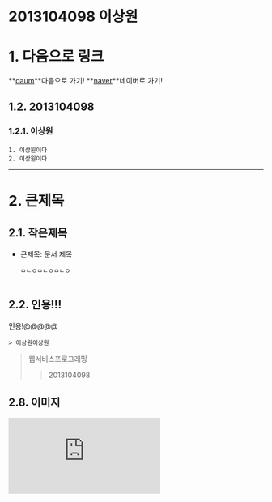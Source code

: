 2013104098 이상원
======================

# 1. 다음으로 링크
**[daum](http://www.daum.net/)**다음으로 가기!
**[naver](http://www.naver.com/)**네이버로 가기!

## 1.2. 2013104098
### 1.2.1. 이상원
	1. 이상원이다
	2. 이상원이다
****
# 2. 큰제목
## 2.1. 작은제목
* 큰제목: 문서 제목
    ```
    ㅁㄴㅇㅁㄴㅇㅁㄴㅇ


## 2.2. 인용!!!
인용!@@@@@
```
> 이상원이상원
```
> 웹서비스프로그래밍
>	> 2013104098



## 2.8. 이미지

![파이리](http://issue.chosun.com/poll/quiz_article.html?type=Q&id=1079)
